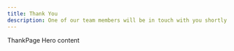 ```yaml
---
title: Thank You
description: One of our team members will be in touch with you shortly.
---
```


ThankPage Hero content
